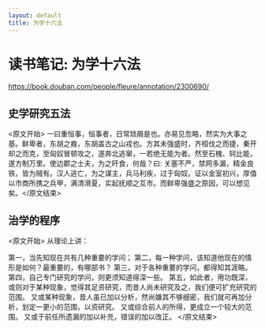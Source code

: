 ```yaml
---
layout: default
title: 为学十六法
---
```


# 读书笔记: 为学十六法

<https://book.douban.com/people/fleure/annotation/2300690/>
## 史学研究五法

<原文开始>
一曰重恒事，恒事者，日常琐屑是也。亦易见忽略，然实为大事之基。鲜卑者，东胡之裔，东胡盖古之山戎也。方其未强盛时，齐桓伐之而捷，秦开却之而克，至匈奴冒顿攻之，遂奔北逃窜，一若绝无能为者。然至石槐、轲比能，遂方制万里。使边郡之士夫，为之旰食，何哉？曰: 关塞不严，禁网多漏，精金良铁，皆为贼有。汉人逃亡，为之谋主，兵马利疾，过于匈奴。证以金室初兴，厚值以市商所携之兵甲，满清滑夏，实起抚顺之互市。而鲜卑强盛之原因，可以想见矣。</原文结束>
## 治学的程序

<原文开始>
从理论上讲：

第一，当先知现在共有几种重要的学问；
第二，每一种学问，该知道他现在的情形是如何？最重要的，有哪部书？
第三，对于各种重要的学问，都得知其涯略。
第四，自己专门研究的学问，则更须知道得深一些。
第五，如此者，用功既深，或则对于某种现象，觉得其足资研究，而昔人尚未研究及之，我们便可扩充研究的范围。
又或某种现象，昔人虽已加以分析，然尚嫌其不够细密，我们就可再加分析，划定一更小的范围，以资研究。
又或综合前人的所得，更成立一个较大的范围。
又或于前任所遗漏的加以补充，错误的加以改正。
</原文结束>
